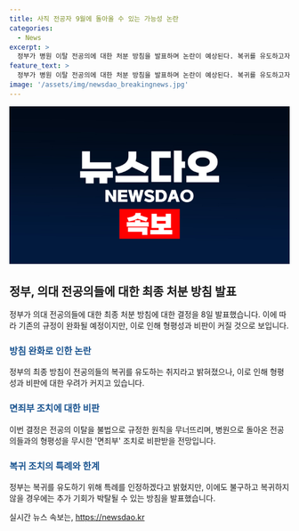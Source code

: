 ```yaml
---
title: 사직 전공자 9월에 돌아올 수 있는 가능성 논란
categories:
  - News
excerpt: >
  정부가 병원 이탈 전공의에 대한 처분 방침을 발표하며 논란이 예상된다. 복귀를 유도하고자 하반기 모집때 한시 특례 적용을 결정하고, 불법 이탈 전공의에 대한 행정처분을 하지 않겠다는 방침도 발표했다. 하지만 이에 대한 비판이 높아질 전망이며, 정부의 규정 완화는 형평성 문제를 불러일으킬 가능성이 있다. 해당 결정은 전공의들의 집단 행동으로 인한 정부의 명령 무시로 이어질 수 있으며, 복귀 여부를 결정해야 하는 각 병원에도 영향을 미칠 것으로 보인다.
feature_text: >
  정부가 병원 이탈 전공의에 대한 처분 방침을 발표하며 논란이 예상된다. 복귀를 유도하고자 하반기 모집때 한시 특례 적용을 결정하고, 불법 이탈 전공의에 대한 행정처분을 하지 않겠다는 방침도 발표했다. 하지만 이에 대한 비판이 높아질 전망이며, 정부의 규정 완화는 형평성 문제를 불러일으킬 가능성이 있다. 해당 결정은 전공의들의 집단 행동으로 인한 정부의 명령 무시로 이어질 수 있으며, 복귀 여부를 결정해야 하는 각 병원에도 영향을 미칠 것으로 보인다.
image: '/assets/img/newsdao_breakingnews.jpg'
---
```


<p><img src="/assets/img/newsdao_breakingnews.jpg" alt="firstkoreanews 속보" /></p>

<h2 data-ke-size="size26">정부, 의대 전공의들에 대한 최종 처분 방침 발표</h2>

<p data-ke-size="size16">정부가 의대 전공의들에 대한 최종 처분 방침에 대한 결정을 8일 발표했습니다. 이에 따라 기존의 규정이 완화될 예정이지만, 이로 인해 형평성과 비판이 커질 것으로 보입니다.</p>

<h3><b><span style="color: #1a5490;">방침 완화로 인한 논란</span></b></h3>

<p data-ke-size="size16">정부의 최종 방침이 전공의들의 복귀를 유도하는 취지라고 밝혀졌으나, 이로 인해 형평성과 비판에 대한 우려가 커지고 있습니다.</p>

<h3><b><span style="color: #1a5490;">면죄부 조치에 대한 비판</span></b></h3>

<p data-ke-size="size16">이번 결정은 전공의 이탈을 불법으로 규정한 원칙을 무너뜨리며, 병원으로 돌아온 전공의들과의 형평성을 무시한 '면죄부' 조치로 비판받을 전망입니다.</p>

<h3><b><span style="color: #1a5490;">복귀 조치의 특례와 한계</span></b></h3>

<p data-ke-size="size16">정부는 복귀를 유도하기 위해 특례를 인정하겠다고 밝혔지만, 이에도 불구하고 복귀하지 않을 경우에는 추가 기회가 박탈될 수 있는 방침을 발표했습니다.</p>
실시간 뉴스 속보는, <a href="https://newsdao.kr" rel="dofollow">https://newsdao.kr</a>


